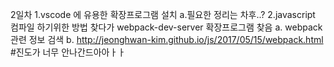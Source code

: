 
2일차
1.vscode 에 유용한 확장프로그램 설치
  a.필요한 정리는 차후..?
2.javascript 컴파일 하기위한 방법 찾다가 webpack-dev-server 확장프로그램 찾음
  a. webpack 관련 정보 검색
  b. http://jeonghwan-kim.github.io/js/2017/05/15/webpack.html
 #진도가 너무 안나간드아아ㅏㅏ
